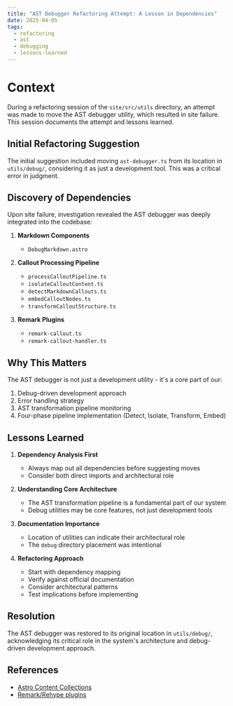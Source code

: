 ```yaml
---
title: "AST Debugger Refactoring Attempt: A Lesson in Dependencies"
date: 2025-04-05
tags:
  - refactoring
  - ast
  - debugging
  - lessons-learned
---
```


# Context

During a refactoring session of the `site/src/utils` directory, an attempt was made to move the AST debugger utility, which resulted in site failure. This session documents the attempt and lessons learned.

## Initial Refactoring Suggestion

The initial suggestion included moving `ast-debugger.ts` from its location in `utils/debug/`, considering it as just a development tool. This was a critical error in judgment.

## Discovery of Dependencies

Upon site failure, investigation revealed the AST debugger was deeply integrated into the codebase:

1. **Markdown Components**
   - `DebugMarkdown.astro`

2. **Callout Processing Pipeline**
   - `processCalloutPipeline.ts`
   - `isolateCalloutContent.ts`
   - `detectMarkdownCallouts.ts`
   - `embedCalloutNodes.ts`
   - `transformCalloutStructure.ts`

3. **Remark Plugins**
   - `remark-callout.ts`
   - `remark-callout-handler.ts`

## Why This Matters

The AST debugger is not just a development utility - it's a core part of our:

1. Debug-driven development approach
2. Error handling strategy
3. AST transformation pipeline monitoring
4. Four-phase pipeline implementation (Detect, Isolate, Transform, Embed)

## Lessons Learned

1. **Dependency Analysis First**
   - Always map out all dependencies before suggesting moves
   - Consider both direct imports and architectural role

2. **Understanding Core Architecture**
   - The AST transformation pipeline is a fundamental part of our system
   - Debug utilities may be core features, not just development tools

3. **Documentation Importance**
   - Location of utilities can indicate their architectural role
   - The `debug` directory placement was intentional

4. **Refactoring Approach**
   - Start with dependency mapping
   - Verify against official documentation
   - Consider architectural patterns
   - Test implications before implementing

## Resolution

The AST debugger was restored to its original location in `utils/debug/`, acknowledging its critical role in the system's architecture and debug-driven development approach.

## References

- [Astro Content Collections](https://docs.astro.build/en/guides/content-collections/)
- [Remark/Rehype plugins](https://github.com/remarkjs/remark/blob/main/doc/plugins.md)
